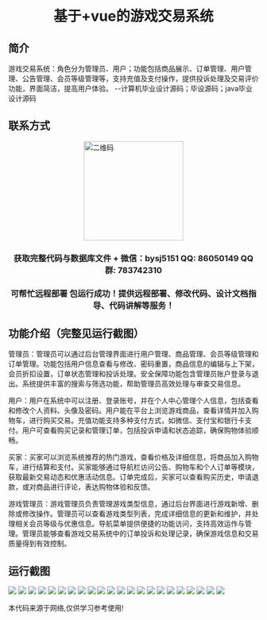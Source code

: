 <p><h1 align="center">基于+vue的游戏交易系统</h1></p>

## 简介
游戏交易系统：角色分为管理员、用户；功能包括商品展示、订单管理、用户管理、公告管理、会员等级管理等，支持充值及支付操作，提供投诉处理及交易评价功能，界面简洁，提高用户体验。    --计算机毕业设计源码；毕设源码；java毕业设计源码


## 联系方式
<img src="https://bs-1329754181.cos.ap-shanghai.myqcloud.com/wx.jpg" alt="二维码" style="display: block; margin: 0 auto;" width="200px">
<p><h3 align="center">获取完整代码与数据库文件 + 微信：bysj5151 QQ: 86050149 QQ群: 783742310</h3></p>
<p><h3 align="center">可帮忙远程部署 包运行成功！提供远程部署、修改代码、设计文档指导、代码讲解等服务！</h3></p>

## 功能介绍（完整见运行截图）
管理员：管理员可以通过后台管理界面进行用户管理、商品管理、会员等级管理和订单管理。功能包括用户信息查看与修改、密码重置，商品信息的编辑与上下架，会员折扣设置，订单状态管理和投诉处理。安全保障功能包含管理员账户登录与退出。系统提供丰富的搜索与筛选功能，帮助管理员高效处理与审查交易信息。

用户：用户在系统中可以注册、登录账号，并在个人中心管理个人信息，包括查看和修改个人资料、头像及密码。用户能在平台上浏览游戏商品，查看详情并加入购物车，进行购买交易。充值功能支持多种支付方式，如微信、支付宝和银行卡支付。用户可查看购买记录和管理订单，包括投诉申请和状态追踪，确保购物体验顺畅。

买家：买家可以浏览系统推荐的热门游戏，查看价格及详细信息，将商品加入购物车，进行结算和支付。买家能够通过导航栏访问公告、购物车和个人订单等模块，获取最新交易动态和优惠活动信息。订单完成后，买家可以查看购买历史，申请退款，或对商品进行评论，表达购物体验和反馈。

游戏管理员：游戏管理员负责管理游戏类型信息，通过后台界面进行游戏新增、删除或修改操作。管理员可以查看游戏类型列表，完成详细信息的更新和维护，并处理相关会员等级与优惠信息。导航菜单提供便捷的功能访问，支持高效运作与管理。管理员能够查看游戏交易系统中的订单投诉和处理记录，确保游戏信息和交易质量得到有效控制。


## 运行截图
![](https://bs-1329754181.cos.ap-shanghai.myqcloud.com/spring/GameTradeSystemVue/img/001.jpg)
![](https://bs-1329754181.cos.ap-shanghai.myqcloud.com/spring/GameTradeSystemVue/img/002.jpg)
![](https://bs-1329754181.cos.ap-shanghai.myqcloud.com/spring/GameTradeSystemVue/img/003.jpg)
![](https://bs-1329754181.cos.ap-shanghai.myqcloud.com/spring/GameTradeSystemVue/img/004.jpg)
![](https://bs-1329754181.cos.ap-shanghai.myqcloud.com/spring/GameTradeSystemVue/img/005.jpg)
![](https://bs-1329754181.cos.ap-shanghai.myqcloud.com/spring/GameTradeSystemVue/img/006.jpg)
![](https://bs-1329754181.cos.ap-shanghai.myqcloud.com/spring/GameTradeSystemVue/img/007.jpg)
![](https://bs-1329754181.cos.ap-shanghai.myqcloud.com/spring/GameTradeSystemVue/img/008.jpg)
![](https://bs-1329754181.cos.ap-shanghai.myqcloud.com/spring/GameTradeSystemVue/img/009.jpg)
![](https://bs-1329754181.cos.ap-shanghai.myqcloud.com/spring/GameTradeSystemVue/img/010.jpg)
![](https://bs-1329754181.cos.ap-shanghai.myqcloud.com/spring/GameTradeSystemVue/img/011.jpg)
![](https://bs-1329754181.cos.ap-shanghai.myqcloud.com/spring/GameTradeSystemVue/img/012.jpg)
![](https://bs-1329754181.cos.ap-shanghai.myqcloud.com/spring/GameTradeSystemVue/img/013.jpg)
![](https://bs-1329754181.cos.ap-shanghai.myqcloud.com/spring/GameTradeSystemVue/img/014.jpg)
![](https://bs-1329754181.cos.ap-shanghai.myqcloud.com/spring/GameTradeSystemVue/img/015.jpg)
![](https://bs-1329754181.cos.ap-shanghai.myqcloud.com/spring/GameTradeSystemVue/img/016.jpg)
![](https://bs-1329754181.cos.ap-shanghai.myqcloud.com/spring/GameTradeSystemVue/img/017.jpg)
![](https://bs-1329754181.cos.ap-shanghai.myqcloud.com/spring/GameTradeSystemVue/img/018.jpg)
![](https://bs-1329754181.cos.ap-shanghai.myqcloud.com/spring/GameTradeSystemVue/img/019.jpg)
![](https://bs-1329754181.cos.ap-shanghai.myqcloud.com/spring/GameTradeSystemVue/img/020.jpg)
![](https://bs-1329754181.cos.ap-shanghai.myqcloud.com/spring/GameTradeSystemVue/img/021.jpg)
![](https://bs-1329754181.cos.ap-shanghai.myqcloud.com/spring/GameTradeSystemVue/img/022.jpg)

<p>本代码来源于网络,仅供学习参考使用!</p>
